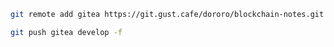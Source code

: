 ```bash
git remote add gitea https://git.gust.cafe/dororo/blockchain-notes.git
```

```bash
git push gitea develop -f 
```